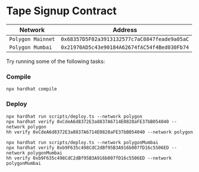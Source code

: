 # Tape Signup Contract

| Network           | Address                                      |
| ----------------- | -------------------------------------------- |
| `Polygon Mainnet` | `0x68357D5F02a3913132577c7aC0847feade9a05aC` |
| `Polygon Mumbai`  | `0x21970AD5c43e90184A62674fAC54f4Bed030Fb74` |

Try running some of the following tasks:

### Compile
```
npx hardhat compile
```

### Deploy
```
npx hardhat run scripts/deploy.ts --network polygon 
npx hardhat verify 0xCdeA6d8372E3a8837A6714E0828aFE37bB054040 --network polygon
hh verify 0xCdeA6d8372E3a8837A6714E0828aFE37bB054040 --network polygon
```

```
npx hardhat run scripts/deploy.ts --network polygonMumbai 
npx hardhat verify 0xb9F635c498CdC2dBf95B3A916b007fD16c5506ED --network polygonMumbai
hh verify 0xb9F635c498CdC2dBf95B3A916b007fD16c5506ED --network polygonMumbai
```
